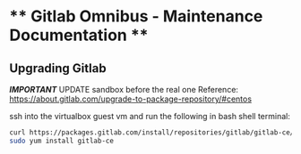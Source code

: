 # ** Gitlab Omnibus - Maintenance Documentation **

## Upgrading Gitlab

**_IMPORTANT_** UPDATE sandbox before the real one Reference: <https://about.gitlab.com/upgrade-to-package-repository/#centos>

ssh into the virtualbox guest vm and run the following in bash shell terminal:

```bash
curl https://packages.gitlab.com/install/repositories/gitlab/gitlab-ce/script.rpm.sh | sudo bash
sudo yum install gitlab-ce
```
